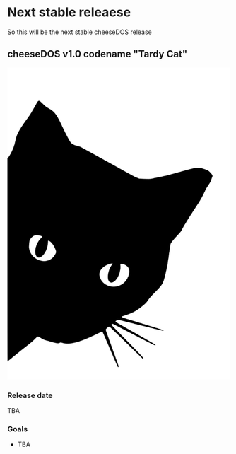 # Next stable releaese
So this will be the next stable cheeseDOS release

## cheeseDOS v1.0 codename "Tardy Cat"
![Tardy Cat](../images/tardy-cat.svg)

### Release date
TBA

### Goals
- TBA
